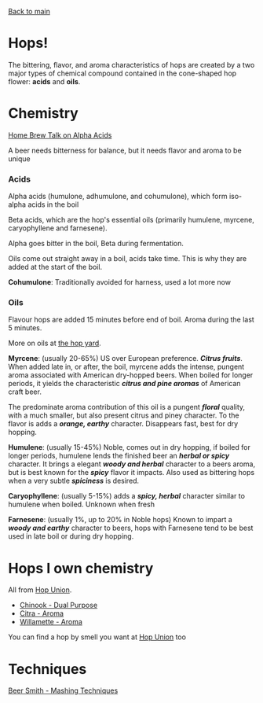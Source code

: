 [Back to main](https://gist.github.com/joejag/8956974)

# Hops!

The bittering, flavor, and aroma characteristics of hops are created by a two major types of chemical compound contained in the cone-shaped hop flower: __acids__ and __oils__. 

# Chemistry

[Home Brew Talk on Alpha Acids](http://www.homebrewtalk.com/wiki/index.php/Alpha_acids)

A beer needs bitterness for balance, but it needs flavor and aroma to be unique

### Acids

Alpha acids (humulone, adhumulone, and cohumulone), which form iso-alpha acids in the boil

Beta acids, which are the hop's essential oils (primarily humulene, myrcene, caryophyllene and farnesene).

Alpha goes bitter in the boil, Beta during fermentation.

Oils come out straight away in a boil, acids take time. This is why they are added at the start of the boil.

__Cohumulone__: Traditionally avoided for harness, used a lot more now

### Oils

Flavour hops are added 15 minutes before end of boil. Aroma during the last 5 minutes.

More on oils at [the hop yard](http://thehopyard.com/hops-hydrocarbons/).

__Myrcene__: (usually 20-65%) US over European preference. *__Citrus fruits__*. When added late in, or after, the boil, myrcene adds the intense, pungent aroma associated with American dry-hopped beers. When boiled for longer periods, it yields the characteristic *__citrus and pine aromas__* of American craft beer.

The predominate aroma contribution of this oil is a pungent __*floral*__ quality, with a much smaller, but also present citrus and piney character. To the flavor is adds a __*orange, earthy*__ character. Disappears fast, best for dry hopping.

__Humulene__: (usually 15-45%) Noble, comes out in dry hopping, if boiled for longer periods, humulene lends the finished beer an *__herbal or spicy__* character. It brings a elegant __*woody and herbal*__ character to a beers aroma, but is best known for the __*spicy*__ flavor it impacts.  Also used as bittering hops when a very subtle __*spiciness*__ is desired.

__Caryophyllene__: (usually 5-15%) adds a __*spicy, herbal*__ character similar to humulene when boiled. Unknown when fresh

__Farnesene__: (usually 1%, up to 20% in Noble hops) Known to impart a __*woody and earthy*__ character to beers, hops with Farnesene tend to be best used in late boil or during dry hopping.

# Hops I own chemistry

All from [Hop Union](https://www.hopunion.com/hop-varieties/).

* [Chinook - Dual Purpose](https://www.hopunion.com/chinook/)
* [Citra - Aroma](https://www.hopunion.com/citra-brand-ycr-394-cv/)
* [Willamette - Aroma](https://www.hopunion.com/willamette/)

You can find a hop by smell you want at [Hop Union](http://www.hopunion.com/aroma-wheel/) too

# Techniques

[Beer Smith - Mashing Techniques](http://beersmith.com/blog/2008/11/11/best-hop-techniques-for-homebrewing/)


